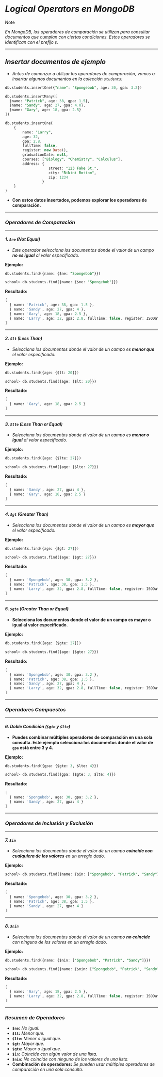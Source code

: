 <!-- Autor: Daniel Benjamin Perez Morales -->
<!-- GitHub: https://github.com/DanielPerezMoralesDev13 -->
<!-- Correo electrónico: danielperezdev@proton.me -->

<!-- https://youtu.be/c2M-rlkkT5o?t=2816 -->
<!-- https://chatgpt.com/c/66ec7f5d-9be0-8003-b191-2caf5254ee87 -->

# ***Logical Operators en MongoDB***

> [!NOTE]
> *En MongoDB, los operadores de comparación se utilizan para consultar documentos que cumplan con ciertas condiciones. Estos operadores se identifican con el prefijo `$`.*

---

## ***Insertar documentos de ejemplo***

- *Antes de comenzar a utilizar los operadores de comparación, vamos a insertar algunos documentos en la colección `students`:*

```sql
db.students.insertOne({"name": "Spongebob", age: 30, gpa: 3.2})

db.students.insertMany([
  {name: "Patrick", age: 38, gpa: 1.5},
  {name: "Sandy", age: 27, gpa: 4.0},
  {name: "Gary", age: 18, gpa: 2.5}
])

db.students.insertOne(
    {
        name: "Larry",
        age: 32,
        gpa: 2.8,
        fullTime: false,
        register: new Date(),
        graduationDate: null,
        courses: ["Biology", "Chemistry", "Calculus"],
        address: {
                    street: "123 Fake St.",
                    city: "Bikini Bottom",
                    zip: 1234
                 }
    }
)
```

- **Con estos datos insertados, podemos explorar los operadores de comparación.**

---

### ***Operadores de Comparación***

---

#### ***1. `$ne` (Not Equal)***

- *Este operador selecciona los documentos donde el valor de un campo **no es igual** al valor especificado.*

**Ejemplo:**

```sql
db.students.find({name: {$ne: "Spongebob"}})
```

```sql
school> db.students.find({name: {$ne: "Spongebob"}})
```

**Resultado:**

```sql
[
  { name: 'Patrick', age: 38, gpa: 1.5 },
  { name: 'Sandy', age: 27, gpa: 4 },
  { name: 'Gary', age: 18, gpa: 2.5 },
  { name: 'Larry', age: 32, gpa: 2.8, fullTime: false, register: ISODate('2024-09-21T19:26:54.025Z'), graduationDate: null, courses: [ 'Biology', 'Chemistry', 'Calculus' ], address: { street: '123 Fake St.', city: 'Bikini Bottom', zip: 1234 } }
]
```

---

#### ***2. `$lt` (Less Than)***

- *Selecciona los documentos donde el valor de un campo es **menor que** el valor especificado.*

**Ejemplo:**

```sql
db.students.find({age: {$lt: 20}})
```

```sql
school> db.students.find({age: {$lt: 20}})
```

**Resultado:**

```sql
[
  { name: 'Gary', age: 18, gpa: 2.5 }
]
```

---

#### ***3. `$lte` (Less Than or Equal)***

- *Selecciona los documentos donde el valor de un campo es **menor o igual** al valor especificado.*

**Ejemplo:**

```sql
db.students.find({age: {$lte: 27}})
```

```sql
school> db.students.find({age: {$lte: 27}})
```

**Resultado:**

```sql
[
  { name: 'Sandy', age: 27, gpa: 4 },
  { name: 'Gary', age: 18, gpa: 2.5 }
]
```

---

#### ***4. `$gt` (Greater Than)***

- *Selecciona los documentos donde el valor de un campo es **mayor que** el valor especificado.*

**Ejemplo:**

```sql
db.students.find({age: {$gt: 27}})
```

```sql
school> db.students.find({age: {$gt: 27}})
```

**Resultado:**

```sql
[
  { name: 'Spongebob', age: 30, gpa: 3.2 },
  { name: 'Patrick', age: 38, gpa: 1.5 },
  { name: 'Larry', age: 32, gpa: 2.8, fullTime: false, register: ISODate('2024-09-21T19:26:54.025Z'), graduationDate: null, courses: [ 'Biology', 'Chemistry', 'Calculus' ], address: { street: '123 Fake St.', city: 'Bikini Bottom', zip: 1234 } }
]
```

---

#### ***5. `$gte` (Greater Than or Equal)***

- **Selecciona los documentos donde el valor de un campo es **mayor o igual** al valor especificado.**

**Ejemplo:**

```sql
db.students.find({age: {$gte: 27}})
```

```sql
school> db.students.find({age: {$gte: 27}})
```

**Resultado:**

```sql
[
  { name: 'Spongebob', age: 30, gpa: 3.2 },
  { name: 'Patrick', age: 38, gpa: 1.5 },
  { name: 'Sandy', age: 27, gpa: 4 },
  { name: 'Larry', age: 32, gpa: 2.8, fullTime: false, register: ISODate('2024-09-21T19:26:54.025Z'), graduationDate: null, courses: [ 'Biology', 'Chemistry', 'Calculus' ], address: { street: '123 Fake St.', city: 'Bikini Bottom', zip: 1234 } }
]
```

---

### ***Operadores Compuestos***

---

#### ***6. Doble Condición (`$gte` y `$lte`)***

- **Puedes combinar múltiples operadores de comparación en una sola consulta. Este ejemplo selecciona los documentos donde el valor de `gpa` está entre 3 y 4.**

**Ejemplo:**

```sql
db.students.find({gpa: {$gte: 3, $lte: 4}})
```

```sql
school> db.students.find({gpa: {$gte: 3, $lte: 4}})
```

**Resultado:**

```sql
[
  { name: 'Spongebob', age: 30, gpa: 3.2 },
  { name: 'Sandy', age: 27, gpa: 4 }
]
```

---

### ***Operadores de Inclusión y Exclusión***

---

#### ***7. `$in`***

- *Selecciona los documentos donde el valor de un campo **coincide con cualquiera de los valores** en un arreglo dado.*

**Ejemplo:**

```sql
school> db.students.find({name: {$in: ["Spongebob", "Patrick", "Sandy"]}})
```

**Resultado:**

```sql
[
  { name: 'Spongebob', age: 30, gpa: 3.2 },
  { name: 'Patrick', age: 38, gpa: 1.5 },
  { name: 'Sandy', age: 27, gpa: 4 }
]
```

---

#### ***8. `$nin`***

- *Selecciona los documentos donde el valor de un campo **no coincide** con ninguno de los valores en un arreglo dado.*

**Ejemplo:**

```sql
db.students.find({name: {$nin: ["Spongebob", "Patrick", "Sandy"]}})
```

```sql
school> db.students.find({name: {$nin: ["Spongebob", "Patrick", "Sandy"]}})
```

**Resultado:**

```sql
[
  { name: 'Gary', age: 18, gpa: 2.5 },
  { name: 'Larry', age: 32, gpa: 2.8, fullTime: false, register: ISODate('2024-09-21T19:26:54.025Z'), graduationDate: null, courses: [ 'Biology', 'Chemistry', 'Calculus' ], address: { street: '123 Fake St.', city: 'Bikini Bottom', zip: 1234 } }
]
```

---

### ***Resumen de Operadores***

- **`$ne`:** *No igual.*
- **`$lt`:** *Menor que.*
- **`$lte`:** *Menor o igual que.*
- **`$gt`:** *Mayor que.*
- **`$gte`:** *Mayor o igual que.*
- **`$in`:** *Coincide con algún valor de una lista.*
- **`$nin`:** *No coincide con ninguno de los valores de una lista.*
- **Combinación de operadores:** *Se pueden usar múltiples operadores de comparación en una sola consulta.*
